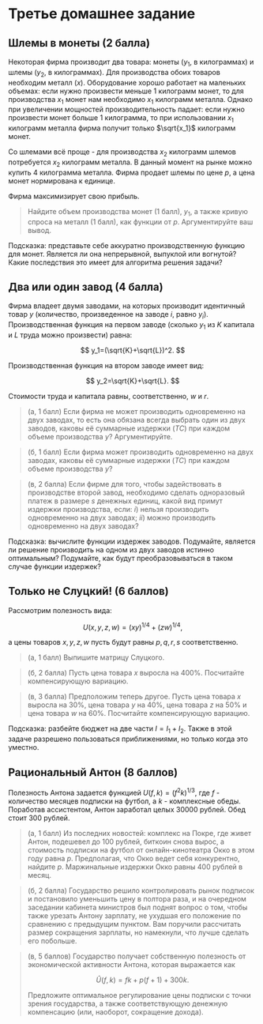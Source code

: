 # Третье домашнее задание

## Шлемы в монеты (2 балла)

Некоторая фирма производит два товара: монеты ($y_1$, в килограммах) и шлемы ($y_2$, в килограммах). Для производства обоих товаров необходим металл ($x$). Оборудование хорошо работает на маленьких объемах: если нужно произвести меньше $1$ килограмм монет, то для производства $x_1$ монет нам необходимо $x_1$ килограмм металла. Однако при увеличении мощностей производительность падает: если нужно произвести монет больше $1$ килограмма, то при использовании $x_1$ килограмм металла фирма получит только $\sqrt{x_1}$ килограмм монет.

Со шлемами всё проще - для производства $x_2$ килограмм шлемов потребуется $x_2$ килограмм металла. В данный момент на рынке можно купить $4$ килограмма металла. Фирма продает шлемы по цене $p$, а цена монет нормирована к единице.

Фирма максимизирует свою прибыль.

> Найдите объем производства монет (1 балл), $y_1$, а также кривую спроса на металл (1 балл), как функции от $p$. Аргументируйте ваш вывод.

Подсказка: представьте себе аккуратно производственную функцию для монет. Является ли она непрерывной, выпуклой или вогнутой? Какие последствия это имеет для алгоритма решения задачи?

## Два или один завод (4 балла)

Фирма владеет двумя заводами, на которых производит идентичный товар $y$ (количество, произведенное на заводе $i$, равно $y_i$). Производственная функция на первом заводе (сколько $y_1$ из $K$ капитала и $L$ труда можно произвести) равна:

$$
y_1=(\sqrt{K}+\sqrt{L})^2.
$$

Производственная функция на втором заводе имеет вид:

$$
y_2=\sqrt{K}+\sqrt{L}.
$$

Стоимости труда и капитала равны, соответственно, $w$ и $r$.

> (а, 1 балл) Если фирма не может производить одновременно на двух заводах, то есть она обязана всегда выбрать один из двух заводов, каковы её суммарные издержки $(TC)$ при каждом объеме производства $y$? Аргументируйте.

> (б, 1 балл) Если фирма может производить одновременно на двух заводах, каковы её суммарные издержки $(TC)$ при каждом объеме производства $y$?

> (в, 2 балла) Если фирме для того, чтобы задействовать в производстве второй завод, необходимо сделать одноразовый платеж в размере $s$ денежных единиц, какой вид примут издержки производства, если: $i)$ нельзя производить одновременно на двух заводах; $ii)$ можно производить одновременно на двух заводах?

Подсказка: вычислите функции издержек заводов. Подумайте, является ли решение производить на одном из двух заводов истинно оптимальным? Подумайте, как будут преобразовываться в таком случае функции издержек?

## Только не Слуцкий! (6 баллов)

Рассмотрим полезность вида:

$$ U(x, y, z, w) = (xy)^{1/4} + (zw)^{1/4},$$

а цены товаров $x,y,z,w$ пусть будут равны $p,q,r,s$ соответственно.

> (а, 1 балл) Выпишите матрицу Слуцкого.

> (б, 2 балла) Пусть цена товара $x$ выросла на 400\%. Посчитайте компенсирующую вариацию.

> (в, 3 балла) Предположим теперь другое. Пусть цена товара $x$ выросла на 30\%, цена товара $y$ на 40\%, цена товара $z$ на 50\% и цена товара $w$ на 60\%. Посчитайте компенсирующую вариацию.

Подсказка: разбейте бюджет на две части $I = I_1 + I_2$. Также в этой задаче разрешено пользоваться приближениями, но только когда это уместно.

## Рациональный Антон (8 баллов)

Полезность Антона задается функцией $U(f, k) = (f^2 k)^{1/3}$, где $f$ - количество месяцев подписки на футбол, а $k$ - комплексные обеды. Поработав ассистентом, Антон заработал целых 30000 рублей. Обед стоит 300 рублей.

> (a, 1 балл) Из последних новостей: комплекс на Покре, где живет Антон, подешевел до 100 рублей, биткоин снова вырос, а стоимость подписки на футбол от онлайн-кинотеатра Окко в этом году равна $p$. Предполагая, что Окко ведет себя конкурентно, найдите $p$. Маржинальные издержки Окко равны 400 рублей в месяц.

> (б, 2 балла) Государство решило контролировать рынок подписок и постановило уменьшить цену в полтора раза, и на очередном заседании кабинета министров был поднят вопрос о том, чтобы также урезать Антону зарплату, не ухудшая его положение по сравнению с предыдущим пунктом. Вам поручили рассчитать размер сокращения зарплаты, но намекнули, что лучше сделать его побольше.

> (в, 5 баллов) Государство получает собственную полезность от экономической активности Антона, которая выражается как
> 
> $$\hat U(f, k) = fk + p (f + 1) + 300k.$$ 
> 
> Предложите оптимальное регулирование цены подписки с точки зрения государства, а также соответствующую денежную компенсацию (или, наоборот, сокращение дохода).